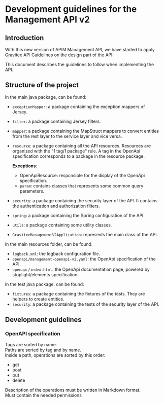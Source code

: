 # Development guidelines for the Management API v2

## Introduction
With this new version of APIM Management API, we have started to apply Gravitee API Guidelines on the design part of the API.

This document describes the guidelines to follow when implementing the API.

## Structure of the project
In the main java package, can be found:
 - `exceptionMapper`: a package containing the exception mappers of Jersey.
 - `filter`: a package containing Jersey filters.
 - `mapper`: a package containing the MapStruct mappers to convert entities from the rest layer to the service layer and vice versa.
 - `resource`: a package containing all the API resources. Resources are organized with the "1 tag/1 package" rule. A tag in the OpenApi specification corresponds to a package in the resource package.

    **Exceptions**: 
   - OpenApiResource: responsible for the display of the OpenApi specification.
   - `param`: contains classes that represents some common query parameters.
 - `security`: a package containing the security layer of the API. It contains the authentication and authorization filters.
 - `spring`: a package containing the Spring configuration of the API.
 - `utils`: a package containing some utility classes.
 - `GraviteeManagementV2Application`: represents the main class of the API.

In the main resources folder, can be found:
 - `logback.xml`: the logback configuration file.
 - `openapi/management-openapi-v2.yaml`: the OpenApi specification of the API.
 - `openapi/index.html`: the OpenApi documentation page, powered by stoplight/elements specification.

In the test java package, can be found:
 - `fixtures`: a package containing the fixtures of the tests. They are helpers to create entities.
 - `security`: a package containing the tests of the security layer of the API.

## Development guidelines
### OpenAPI specification
Tags are sorted by name.<br>
Paths are sorted by tag and by name.<br>
Inside a path, operations are sorted by this order:
 - get
 - post
 - put
 - delete

Description of the operations must be written in Markdown format.<br>
Must contain the needed permissions <br>
